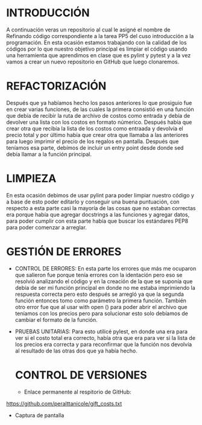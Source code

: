# INTRODUCCIÓN
A continuación veras un repositorio al cual le asigné el nombre de Refinando código correspondiente a la tarea PP5 del cuso introducción a la programación. En esta ocasión estamos trabajando con la calidad de los códigos por lo que nuestro objetivo principal es limpiar el código usando una herramienta que aprendimos en clase que es pylint y pytest y a la vez vamos a crear un nuevo repositorio en GitHub que luego clonaremos. 

# REFACTORIZACIÓN
Después que ya habíamos hecho los pasos anteriores lo que prosiguio fue en crear varias funciones, de las cuales la primera consistió en una función que debía de recibir la ruta de archivo de costos como entrada y debía de devolver una lista con los costos en formato númerico. Después había que crear otra que recibía la lista de los costos como entraada y devolvía el precio total y por último había que crear otra que llamaba a las anteriores para luego imprimir el precio de los regalos en pantalla. Después que teníamos esa parte, debímos de incluir un entry point desde donde sed debía llamar a la función principal. 

# LIMPIEZA
En esta ocasión debimos de usar pylint para poder limpiar nuestro código y a base de esto poder editarlo y conseguir una buena puntuación, con respecto a esta parte casi la mayoría de las cosas que no estaban correctas era porque había que agregar docstrings a las funciones y agregar datos, para poder cumplir con esta parte había que buscar los estándares PEP8 para poder comenzar a arreglar.

# GESTIÓN DE ERRORES 
* CONTROL DE ERRORES:
En esta parte los errores que más me ocuparon  que salieron fue porque tenía errores con la identación pero eso se resolvió analizando el código y en la creación de la que se suponía que debía de ser mi función principal en donde no me estaba imprimiendo la respuesta correcta pero esto después se arregló ya que la segunda función entonces tomo como parámetro la primera función. También otro error fue que al usar with open () para poder abrir el archivo que teníamos con los precios pero para solucionar esto solo debíamos de cambiar el formato de la función.

* PRUEBAS UNITARIAS:
Para esto utilicé pylest, en donde una era para ver si el costo total era correcto, había otra que era para ver si la lista de los precios era correcta y para reconfirmar que la función nos devolvía al resultado de las otras dos que ya había hecho. 

  # CONTROL DE VERSIONES
  * Enlace permanente al respitorio de GitHub:

https://github.com/peralttanicole/gift_costs.txt 


  
  * Captura de pantalla